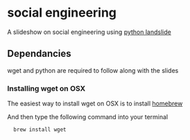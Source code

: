# social engineering

A slideshow on social engineering using [python landslide](https://github.com/adamzap/landslide)

## Dependancies

wget and python are required to follow along with the slides

### Installing wget on OSX

The easiest way to install wget on OSX is to install [homebrew](http://brew.sh/)

And then type the following command into your terminal

```
  brew install wget
```
